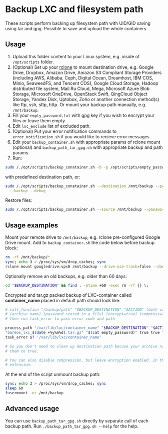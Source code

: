 Backup LXC and filesystem path
==============================

These scripts perform backing up filesystem path with UID/GID saving using tar and gpg. Possible to save and upload the
whole containers.

Usage
-----

1. Upload this folder content to your Linux system, e.g. inside of `/opt/scripts` folder.
2. (Optional) Set up your [rclone](https://rclone.org/drive/) to mount destination drive, e.g. Google Drive, Dropbox,
Amazon Drive, Amazon S3 Compliant Storage Providers (including AWS, Alibaba, Ceph, Digital Ocean, Dreamhost, IBM COS,
Minio, SeaweedFS, and Tencent COS), Google Cloud Storage, Hadoop distributed file system, Mail.Ru Cloud, Mega,
Microsoft Azure Blob Storage, Microsoft OneDrive, OpenStack Swift, QingCloud Object Storage, Yandex Disk, Uptobox, Zoho 
or another connection method(s) like ftp, ssh, sftp, http. Or mount your backup path manually, e.g. `/mnt/backup`.
3. Fill your `empty_password.txt` with gpg key if you wish to encrypt your files or leave them empty.
4. Edit `lxc_exclude` list of excluded path.
5. (Optional) Put your error notification commands to `error_notification.sh` if you would like to recieve error
messages. 
6. Edit your `backup_container.sh` with appropriate params of rclone mount (optional) and `backup_path_tar_gpg.sh` with
appropriate backup and path params.
7. Run:

```bash
sudo /./opt/scripts/backup_conatainer.sh -b -p /opt/scripts/empty_password.txt
```
with predefined destination path, or:

```bash
sudo /./opt/scripts/backup_conatainer.sh --destination /mnt/backup --password-file /opt/scripts/empty_password.txt \
  --backup --debug
```

Restore files:

```bash
sudo /./opt/scripts/backup_conatainer.sh --source /mnt/backup --password-file /opt/scripts/empty_password.txt --restore
```

Usage examples
--------------

Mount your remote drive to `/mnt/backup`, e.g. rclone pre-configured Google Drive mount. Add to `backup_container.sh`
the code below before backup block:

```bash
rm -rf /mnt/backup/*
sync; echo 3 > /proc/sys/vm/drop_caches; sync
rclone mount googledrive:vps0 /mnt/backup --drive-use-trash=false --daemon --allow-non-empty; sleep 5
```
Optionally remove an old backups, e.g. older than 60 days:

```bash
cd "$BACKUP_DESTINATION" && find . -mtime +60 -exec rm -rf {} \;
```
Encrypted and tar.gz packed backup of LXC-container called **container_name** placed in default path should look like:

```bash
# call_function "/backup/path" "$BACKUP_DESTINATION" "$ACTION" (both variables are from backup_container.sh run args)
# (archive name) (password stored in a file) (encrypt=true) (compress=true) (clean destination=false) (exclude list)
# then run task_error to pass error code and path

process_path "/var/lib/lxc/container_name" "$BACKUP_DESTINATION" "$ACTION" \
"bareos_lxc_$(date +%y%m%d).tar.gz" "$(cat empty_password)" true true false "/opt/scripts/lxc_exclude"
task_error $? '/var/lib/lxc/container_name'

# So you don't need to clean up destination path becuse your archive name contains year, month and day. Otherwise set
# them to true.

# You can also disable compression, but leave encryption enabled. In this way you'll get encrypted gpg file with .enc
# extension.
```
At the end of the script unmount backup path:

```bash
sync; echo 3 > /proc/sys/vm/drop_caches; sync
sleep 60
fusermount -uz /mnt/backup
```

Advanced usage
--------------

You can use `backup_path_tar_gpg.sh` directly by separate call of each backup path. Run 
`./backup_path_tar_gpg.sh --help` for the help.
